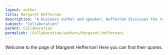 ```yaml
---
layout: author
title: Margaret Heffernan
description: "A business author and speaker, Heffernan discusses the role of collaboration in effective leadership and organizational growth."
subject: "Collaboration"
parent: Collaboration
permalink: /Collaboration/authors/Margaret-Heffernan/
---
```


Welcome to the page of Margaret Heffernan! Here you can find their quotes.
